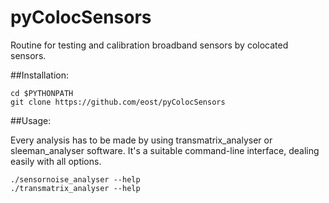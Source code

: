 # pyColocSensors
Routine for testing and calibration broadband sensors by colocated sensors.

##Installation:

    cd $PYTHONPATH
    git clone https://github.com/eost/pyColocSensors

##Usage:

Every analysis has to be made by using transmatrix_analyser or sleeman_analyser software. It's a suitable command-line interface, dealing easily with all options.

    ./sensornoise_analyser --help
    ./transmatrix_analyser --help
